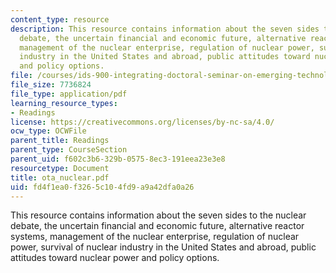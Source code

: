 ```yaml
---
content_type: resource
description: This resource contains information about the seven sides to the nuclear
  debate, the uncertain financial and economic future, alternative reactor systems,
  management of the nuclear enterprise, regulation of nuclear power, survival of nuclear
  industry in the United States and abroad, public attitudes toward nuclear power
  and policy options.
file: /courses/ids-900-integrating-doctoral-seminar-on-emerging-technologies-fall-2005/fd4f1ea0f3265c104fd9a9a42dfa0a26_ota_nuclear.pdf
file_size: 7736824
file_type: application/pdf
learning_resource_types:
- Readings
license: https://creativecommons.org/licenses/by-nc-sa/4.0/
ocw_type: OCWFile
parent_title: Readings
parent_type: CourseSection
parent_uid: f602c3b6-329b-0575-8ec3-191eea23e3e8
resourcetype: Document
title: ota_nuclear.pdf
uid: fd4f1ea0-f326-5c10-4fd9-a9a42dfa0a26
---
```

This resource contains information about the seven sides to the nuclear debate, the uncertain financial and economic future, alternative reactor systems, management of the nuclear enterprise, regulation of nuclear power, survival of nuclear industry in the United States and abroad, public attitudes toward nuclear power and policy options.